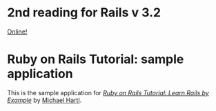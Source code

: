 # 2nd reading for Rails v 3.2
[Online!](https://railstutorialjkim.heroku.com/)

# Ruby on Rails Tutorial: sample application

This is the sample application for
[*Ruby on Rails Tutorial: Learn Rails by Example*](http://railstutorial.org/)
by [Michael Hartl](http://michaelhartl.com/).